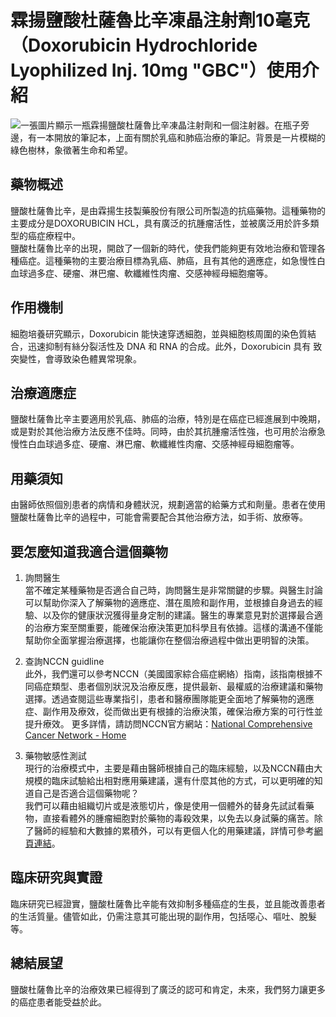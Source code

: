# 霖揚鹽酸杜薩魯比辛凍晶注射劑10毫克（Doxorubicin Hydrochloride Lyophilized Inj. 10mg "GBC"）使用介紹
![一張圖片顯示一瓶霖揚鹽酸杜薩魯比辛凍晶注射劑和一個注射器。在瓶子旁邊，有一本開放的筆記本，上面有關於乳癌和肺癌治療的筆記。背景是一片模糊的綠色樹林，象徵著生命和希望。](None)

## 藥物概述

鹽酸杜薩魯比辛，是由霖揚生技製藥股份有限公司所製造的抗癌藥物。這種藥物的主要成分是DOXORUBICIN HCL，具有廣泛的抗腫瘤活性，並被廣泛用於許多類型的癌症療程中。  
鹽酸杜薩魯比辛的出現，開啟了一個新的時代，使我們能夠更有效地治療和管理各種癌症。這種藥物的主要治療目標為乳癌、肺癌，且有其他的適應症，如急慢性白血球過多症、硬瘤、淋巴瘤、軟纖維性肉瘤、交感神經母細胞瘤等。

## 作用機制

細胞培養研究顯示，Doxorubicin 能快速穿透細胞，並與細胞核周圍的染色質結合，迅速抑制有絲分裂活性及 DNA 和 RNA 的合成。此外，Doxorubicin 具有 致突變性，會導致染色體異常現象。

## 治療適應症

鹽酸杜薩魯比辛主要適用於乳癌、肺癌的治療，特別是在癌症已經進展到中晚期，或是對於其他治療方法反應不佳時。同時，由於其抗腫瘤活性強，也可用於治療急慢性白血球過多症、硬瘤、淋巴瘤、軟纖維性肉瘤、交感神經母細胞瘤等。

## 用藥須知

由醫師依照個別患者的病情和身體狀況，規劃適當的給藥方式和劑量。患者在使用鹽酸杜薩魯比辛的過程中，可能會需要配合其他治療方法，如手術、放療等。

## 要怎麼知道我適合這個藥物 

1. 詢問醫生  
當不確定某種藥物是否適合自己時，詢問醫生是非常關鍵的步驟。與醫生討論可以幫助你深入了解藥物的適應症、潛在風險和副作用，並根據自身過去的經驗、以及你的健康狀況獲得量身定制的建議。醫生的專業意見對於選擇最合適的治療方案至關重要，能確保治療決策更加科學且有依據。這樣的溝通不僅能幫助你全面掌握治療選擇，也能讓你在整個治療過程中做出更明智的決策。 

2. 查詢NCCN guidline  
此外，我們還可以參考NCCN（美國國家綜合癌症網絡）指南，該指南根據不同癌症類型、患者個別狀況及治療反應，提供最新、最權威的治療建議和藥物選擇。透過查閱這些專業指引，患者和醫療團隊能更全面地了解藥物的適應症、副作用及療效，從而做出更有根據的治療決策，確保治療方案的可行性並提升療效。 
更多詳情，請訪問NCCN官方網站：[National Comprehensive Cancer Network - Home](https://www.nccn.org/)

3. 藥物敏感性測試  
現行的治療模式中，主要是藉由醫師根據自己的臨床經驗，以及NCCN藉由大規模的臨床試驗給出相對應用藥建議，還有什麼其他的方式，可以更明確的知道自己是否適合這個藥物呢？   
我們可以藉由組織切片或是液態切片，像是使用一個體外的替身先試試看藥物，直接看體外的腫瘤細胞對於藥物的毒殺效果，以免去以身試藥的痛苦。除了醫師的經驗和大數據的累積外，可以有更個人化的用藥建議，詳情可參考[網頁連結](https://info.cancerfree.io/)。

## 臨床研究與實證

臨床研究已經證實，鹽酸杜薩魯比辛能有效抑制多種癌症的生長，並且能改善患者的生活質量。儘管如此，仍需注意其可能出現的副作用，包括噁心、嘔吐、脫髮等。

## 總結展望

鹽酸杜薩魯比辛的治療效果已經得到了廣泛的認可和肯定，未來，我們努力讓更多的癌症患者能受益於此。
